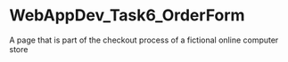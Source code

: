 # WebAppDev_Task6_OrderForm
A page that is part of the checkout process of a fictional online computer store
